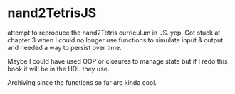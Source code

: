 # nand2TetrisJS
attempt to reproduce the nand2Tetris curriculum in JS. yep.
Got stuck at chapter 3 when I could no longer use functions to simulate input & output and needed a way to persist over time.

Maybe I could have used OOP or closures to manage state but if I redo this book it will be in the HDL they use.

Archiving since the functions so far are kinda cool.
